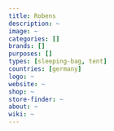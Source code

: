 ```yaml
---
title: Robens
description: ~
image: ~
categories: []
brands: []
purposes: []
types: [sleeping-bag, tent]
countries: [germany]
logo: ~
website: ~
shop: ~
store-finder: ~
about: ~
wiki: ~
---
```

